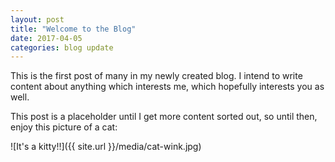 ```yaml
---
layout: post
title: "Welcome to the Blog"
date: 2017-04-05
categories: blog update
---
```

This is the first post of many in my newly created blog. I intend to write content about anything which interests me, which hopefully interests you as well.

This post is a placeholder until I get more content sorted out, so until then, enjoy this picture of a cat:

![It's a kitty!!]({{ site.url }}/media/cat-wink.jpg)
